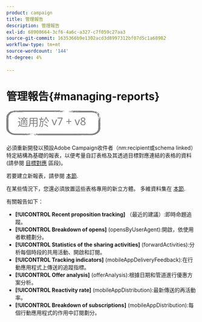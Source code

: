 ```yaml
---
product: campaign
title: 管理報告
description: 管理報告
exl-id: 68908664-3cf6-4a6c-a327-c7f059c27aa3
source-git-commit: 1635366b9e1302acd3d8997312bf07d5c1a68982
workflow-type: tm+mt
source-wordcount: '144'
ht-degree: 4%

---
```


# 管理報告{#managing-reports}

![](../../assets/common.svg)

必須重新開發以預設Adobe Campaign收件者（nm:recipient或schema linked）特定結構為基礎的報表，以便考量自訂表格及其透過目標對應連結的表格的資料(請參閱 [目標對應](../../configuration/using/target-mapping.md) 區段)。

若要建立新報表，請參閱 [本節](../../reporting/using/about-reports-creation-in-campaign.md).

在某些情況下，您還必須放置這些表格專用的新立方體。 多維資料集在 [本節](../../reporting/using/ac-cubes.md).

有關報告如下：

* **[!UICONTROL Recent proposition tracking]** （最近的建議）:即時命題追蹤。
* **[!UICONTROL Breakdown of opens]** (opensByUserAgent):開啟，依使用者軟體劃分。
* **[!UICONTROL Statistics of the sharing activities]** (forwardActivities):分析每個時段的共用活動、開啟和訂閱。
* **[!UICONTROL Tracking indicators]** (mobileAppDeliveryFeedback):在行動應用程式上傳送的追蹤指標。
* **[!UICONTROL Offer analysis]** (offerAnalysis):根據日期和管道進行優惠方案分析。
* **[!UICONTROL Reactivity rate]** (mobileAppDistribution):最新傳送的再活動率。
* **[!UICONTROL Breakdown of subscriptions]** (mobileAppDistribution):每個行動應用程式的作用中訂閱劃分。
